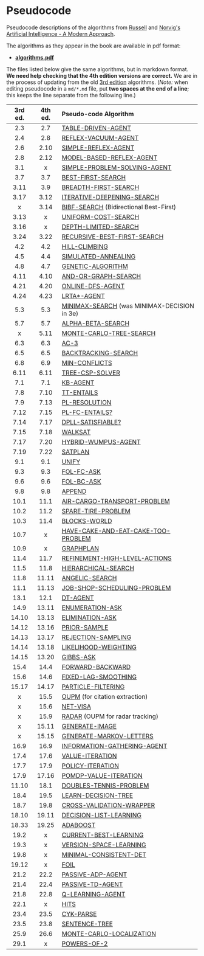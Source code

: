 # Pseudocode
Pseudocode descriptions of the algorithms from [Russell](http://www.cs.berkeley.edu/~russell/) and [Norvig's](http://www.norvig.com/) [Artificial Intelligence - A Modern Approach](http://aima.cs.berkeley.edu/).

The algorithms as they appear in the book are available in pdf format:
- [**algorithms.pdf**](https://github.com/aimacode/pseudocode/blob/master/aima4e-algorithms.pdf)

The files listed below give the same algorithms, but in markdown format. **We need help checking that the 4th edition versions are correct.** We are in the process of updating from the old  [3rd edition](https://github.com/aimacode/pseudocode/blob/master/aima3e-algorithms.pdf) algorithms. (_Note:_ when editing pseudocode in a `md/*.md` file, put **two spaces at the end of a line**; this keeps the line separate from the following line.)


| 3rd ed. | 4th ed. | Pseudo-code Algorithm|
|:------:|:------:|:---------------------|
| 2.3 | 2.7 | [TABLE-DRIVEN-AGENT](md/Table-Driven-Agent.md) |
| 2.4 | 2.8 | [REFLEX-VACUUM-AGENT](md/Reflex-Vacuum-Agent.md) |
| 2.6 | 2.10 | [SIMPLE-REFLEX-AGENT](md/Simple-Reflex-Agent.md) |
| 2.8 | 2.12 | [MODEL-BASED-REFLEX-AGENT](md/Model-Based-Reflex-Agent.md) |
| 3.1 | x | [SIMPLE-PROBLEM-SOLVING-AGENT](md/Simple-Problem-Solving-Agent.md) |
| 3.7 | 3.7 | [BEST-FIRST-SEARCH](md/Tree-Search-and-Graph-Search.md) |
| 3.11 |3.9  | [BREADTH-FIRST-SEARCH](md/Breadth-First-Search.md) |
| 3.17 | 3.12 | [ITERATIVE-DEEPENING-SEARCH](md/Iterative-Deepening-Search.md) |
| x    | 3.14 | [BIBF-SEARCH]() (Bidirectional Best-First) |
| 3.13 |  x| [UNIFORM-COST-SEARCH](md/Uniform-Cost-Search.md) |
| 3.16 |  x| [DEPTH-LIMITED-SEARCH](md/Depth-Limited-Search.md) |
| 3.24 | 3.22 | [RECURSIVE-BEST-FIRST-SEARCH](md/Recursive-Best-First-Search.md) |
| 4.2 | 4.2 | [HILL-CLIMBING](md/Hill-Climbing.md) |
| 4.5 | 4.4 | [SIMULATED-ANNEALING](md/Simulated-Annealing.md) |
| 4.8 | 4.7 | [GENETIC-ALGORITHM](md/Genetic-Algorithm.md) |
| 4.11 |4.10  | [AND-OR-GRAPH-SEARCH](md/And-Or-Graph-Search.md) |
| 4.21 |4.20  | [ONLINE-DFS-AGENT](md/Online-DFS-Agent.md) |
| 4.24 | 4.23 | [LRTA*-AGENT](md/LRTAStar-Agent.md) |
| 5.3 | 5.3 | [MINIMAX-SEARCH](md/Minimax-Decision.md) (was MINIMAX-DECISION in 3e) |
| 5.7 | 5.7 | [ALPHA-BETA-SEARCH](md/Alpha-Beta-Search.md) |
| x | 5.11 | [MONTE-CARLO-TREE-SEARCH](md/Monte-Carlo-Tree-Search.md) 
| 6.3 | 6.3 | [AC-3](md/AC-3.md) |
| 6.5 | 6.5 | [BACKTRACKING-SEARCH](md/Backtracking-Search.md) |
| 6.8 | 6.9 | [MIN-CONFLICTS](md/Min-Conflicts.md) |
| 6.11 | 6.11 | [TREE-CSP-SOLVER](md/Tree-CSP-Solver.md) |
| 7.1|  7.1 | [KB-AGENT](md/KB-Agent.md) |
| 7.8 | 7.10 | [TT-ENTAILS](md/TT-Entails.md) |
| 7.9 | 7.13 | [PL-RESOLUTION](md/PL-Resolution.md) |
| 7.12 |7.15  | [PL-FC-ENTAILS?](md/PL-FC-Entails.md) |
| 7.14 | 7.17 | [DPLL-SATISFIABLE?](md/DPLL-Satisfiable.md) |
| 7.15 | 7.18 | [WALKSAT](md/WalkSAT.md) |
| 7.17 | 7.20 | [HYBRID-WUMPUS-AGENT](md/Hybrid-Wumpus-Agent.md) |
| 7.19 | 7.22 | [SATPLAN](md/SATPlan.md) |
| 9.1 | 9.1 | [UNIFY](md/Unify.md) |
| 9.3 | 9.3 | [FOL-FC-ASK](md/FOL-FC-Ask.md) |
| 9.6 | 9.6 | [FOL-BC-ASK](md/FOL-BC-Ask.md) |
| 9.8 | 9.8 | [APPEND](md/Append.md) |
| 10.1 |11.1 | [AIR-CARGO-TRANSPORT-PROBLEM](md/Air-Cargo-Transport-Problem.md) |
| 10.2 |11.2 | [SPARE-TIRE-PROBLEM](md/Spare-Tire-Problem.md) |
| 10.3 |11.4 | [BLOCKS-WORLD](md/Blocks-World.md) |
| 10.7 |x | [HAVE-CAKE-AND-EAT-CAKE-TOO-PROBLEM](md/Have-Cake-And-Eat-Cake-Too.md) |
| 10.9 | x | [GRAPHPLAN](md/GraphPlan.md) |
| 11.4 |11.7 | [REFINEMENT-HIGH-LEVEL-ACTIONS](md/Refinement-High-Level-Actions.md)
| 11.5 | 11.8 | [HIERARCHICAL-SEARCH](md/Hierarchical-Search.md) |
| 11.8 |11.11  | [ANGELIC-SEARCH](md/Angelic-Search.md) |
| 11.1 |11.13 | [JOB-SHOP-SCHEDULING-PROBLEM](md/Job-Shop-Scheduling-Problem.md)
| 13.1 | 12.1 | [DT-AGENT](md/DT-Agent.md) |
| 14.9 |13.11  | [ENUMERATION-ASK](md/Enumeration-Ask.md) |
| 14.10 | 13.13 | [ELIMINATION-ASK](md/Elimination-Ask.md) |
| 14.12 |13.16  | [PRIOR-SAMPLE](md/Prior-Sample.md) |
| 14.13|13.17 | [REJECTION-SAMPLING](md/Rejection-Sampling.md) |
| 14.14 |13.18  | [LIKELIHOOD-WEIGHTING](md/Likelihood-Weighting.md) |
| 14.15 | 13.20 | [GIBBS-ASK](md/Gibbs-Ask.md) |
| 15.4 | 14.4 | [FORWARD-BACKWARD](md/Forward-Backward.md) |
| 15.6 | 14.6 | [FIXED-LAG-SMOOTHING](md/Fixed-Lag-Smoothing.md) |
| 15.17 | 14.17 | [PARTICLE-FILTERING](md/Particle-Filtering.md) |
| x |15.5 | [OUPM](md/oupm.md) (for citation extraction) |
| x | 15.6 | [NET-VISA](md/net-visa.md) |
| x | 15.9 | [RADAR](md/radar.md) (OUPM for radar tracking)|
| x | 15.11| [GENERATE-IMAGE](md/generate-image.md)|
| x |15.15| [GENERATE-MARKOV-LETTERS](md/generate-markov-letters.md)|
| 16.9 | 16.9 | [INFORMATION-GATHERING-AGENT](md/Information-Gathering-Agent.md) |
| 17.4 | 17.6 | [VALUE-ITERATION](md/Value-Iteration.md) |
| 17.7 | 17.9 | [POLICY-ITERATION](md/Policy-Iteration.md) |
| 17.9 |17.16  | [POMDP-VALUE-ITERATION](md/POMDP-Value-Iteration.md) |
| 11.10 | 18.1| [DOUBLES-TENNIS-PROBLEM](md/Doubles-Tennis-Problem.md) |
| 18.4 | 19.5 | [LEARN-DECISION-TREE](md/Decision-Tree-Learning.md) |
| 18.7 | 19.8 | [CROSS-VALIDATION-WRAPPER](md/Cross-Validation-Wrapper.md) |
| 18.10 | 19.11 | [DECISION-LIST-LEARNING](md/Decision-List-Learning.md) |
| 18.33 | 19.25 | [ADABOOST](md/AdaBoost.md) |
| 19.2 |  x| [CURRENT-BEST-LEARNING](md/Current-Best-Learning.md) |
| 19.3 |  x| [VERSION-SPACE-LEARNING](md/Version-Space-Learning.md) |
| 19.8 |  x| [MINIMAL-CONSISTENT-DET](md/Minimal-Consistent-Det.md) |
| 19.12 | x | [FOIL](md/Foil.md) |
| 21.2 | 22.2 | [PASSIVE-ADP-AGENT](md/Passive-ADP-Agent.md) |
| 21.4 | 22.4 | [PASSIVE-TD-AGENT](md/Passive-TD-Agent.md) |
| 21.8 | 22.8 | [Q-LEARNING-AGENT](md/Q-Learning-Agent.md) |
| 22.1 | x | [HITS](md/Hits.md) |
| 23.4 |23.5  | [CYK-PARSE](md/CYK-Parse.md) |
| 23.5 | 23.8| [SENTENCE-TREE](md/Sentence-Tree.md) |
| 25.9 | 26.6 | [MONTE-CARLO-LOCALIZATION](md/Monte-Carlo-Localization.md) |
| 29.1 | x | [POWERS-OF-2](md/Powers-Of-2.md) |
